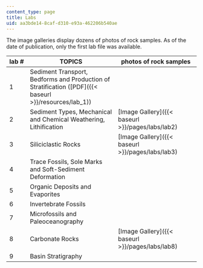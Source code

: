 ```yaml
---
content_type: page
title: Labs
uid: aa3bde14-8caf-d310-e93a-462206b540ae
---
```


The image galleries display dozens of photos of rock samples. As of the date of publication, only the first lab file was available.

| lab # | TOPICS | photos of rock samples |
| --- | --- | --- |
| 1 | Sediment Transport, Bedforms and Production of Stratification ([PDF]({{< baseurl >}}/resources/lab_1)) | &nbsp; |
| 2 | Sediment Types, Mechanical and Chemical Weathering, Lithification | [Image Gallery]({{< baseurl >}}/pages/labs/lab2) |
| 3 | Siliciclastic Rocks | [Image Gallery]({{< baseurl >}}/pages/labs/lab3) |
| 4 | Trace Fossils, Sole Marks and Soft-Sediment Deformation | &nbsp; |
| 5 | Organic Deposits and Evaporites | &nbsp; |
| 6 | Invertebrate Fossils | &nbsp; |
| 7 | Microfossils and Paleoceanography | &nbsp; |
| 8 | Carbonate Rocks | [Image Gallery]({{< baseurl >}}/pages/labs/lab8) |
| 9 | Basin Stratigraphy |